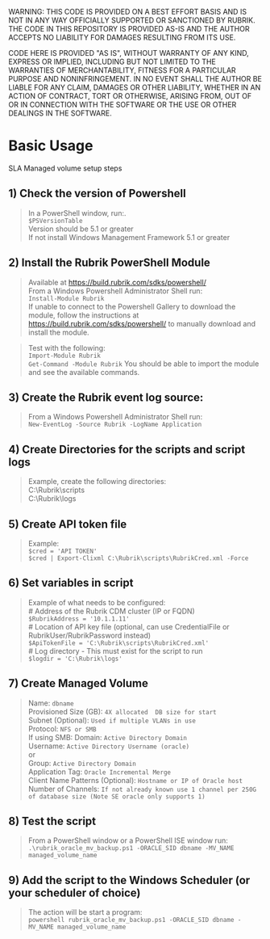 WARNING: THIS CODE IS PROVIDED ON A BEST EFFORT BASIS AND IS NOT IN ANY WAY OFFICIALLY SUPPORTED OR SANCTIONED BY RUBRIK. THE CODE IN THIS REPOSITORY IS PROVIDED AS-IS AND THE AUTHOR ACCEPTS NO LIABILITY FOR DAMAGES RESULTING FROM ITS USE.

CODE HERE IS PROVIDED "AS IS", WITHOUT WARRANTY OF ANY KIND, EXPRESS OR IMPLIED, INCLUDING BUT NOT LIMITED TO THE WARRANTIES OF MERCHANTABILITY, FITNESS FOR A PARTICULAR PURPOSE AND NONINFRINGEMENT. IN NO EVENT SHALL THE AUTHOR BE LIABLE FOR ANY CLAIM, DAMAGES OR OTHER LIABILITY, WHETHER IN AN ACTION OF CONTRACT, TORT OR OTHERWISE, ARISING FROM, OUT OF OR IN CONNECTION WITH THE SOFTWARE OR THE USE OR OTHER DEALINGS IN THE SOFTWARE.

# Basic Usage

SLA Managed volume setup steps

## 1) Check the version of Powershell

> In a PowerShell window, run:.<br>
`$PSVersionTable`<br>
Version should be 5.1 or greater<br>
If not install Windows Management Framework 5.1 or  greater

## 2) Install the Rubrik PowerShell Module<br>

> Available at https://build.rubrik.com/sdks/powershell/ <br>
From a Windows Powershell Administrator Shell run:<br>
`Install-Module Rubrik`<br>
If unable to connect to the Powershell Gallery to download the module, follow the instructions at https://build.rubrik.com/sdks/powershell/ to manually download and install the module. 

> Test with the following:<br>
`Import-Module Rubrik`<br>
`Get-Command -Module Rubrik`
You should be able to import the module and see the available commands.

## 3) Create the Rubrik event log source: 

> From a Windows Powershell Administrator Shell run:<br>
`New-EventLog -Source Rubrik -LogName Application`

## 4) Create Directories for the scripts and script logs

> Example, create the following directories:<br>
C:\Rubrik\scripts<br>
C:\Rubrik\logs<br>


## 5) Create API token file 

> Example:<br>
    `$cred = 'API TOKEN'`<br>
    `$cred | Export-Clixml C:\Rubrik\scripts\RubrikCred.xml -Force`

## 6) Set variables in script

> Example of what needs to be configured:<br>
    # Address of the Rubrik CDM cluster (IP or FQDN)<br>
    `$RubrikAddress = '10.1.1.11'`<br>
    # Location of API key file (optional, can use CredentialFile or RubrikUser/RubrikPassword instead)<br>
    `$ApiTokenFile = 'C:\Rubrik\scripts\RubrikCred.xml'`<br>
    # Log directory - This must exist for the script to run<br>
    `$logdir = 'C:\Rubrik\logs'`<br>

## 7) Create Managed Volume 

> Name: `dbname` <br>
Provisioned Size (GB): `4X allocated  DB size for start` <br>
Subnet (Optional): `Used if multiple VLANs in use` <br>
Protocol: `NFS or SMB` <br>
If using SMB:
Domain: `Active Directory Domain` <br>
Username: `Active Directory Username (oracle)` <br>
or <br>
Group: `Active Directory Domain` <br>
Application Tag: `Oracle Incremental Merge` <br>
Client Name Patterns (Optional): `Hostname or IP of Oracle host` <br>
Number of Channels: `If not already known use 1 channel per 250G of database size (Note SE oracle only supports 1)` <br>

## 8) Test the script
> From a PowerShell window or a PowerShell ISE window run:<br>
`.\rubrik_oracle_mv_backup.ps1 -ORACLE_SID dbname -MV_NAME managed_volume_name`

## 9) Add the script to the Windows Scheduler (or your scheduler of choice)
> The action will be start a program:<br>
`powershell rubrik_oracle_mv_backup.ps1 -ORACLE_SID dbname -MV_NAME managed_volume_name`